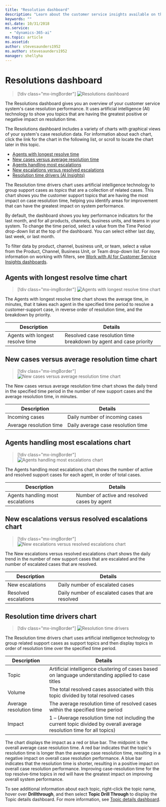 ```yaml
---
title: "Resolution dashboard​"
description: "Learn about the customer service insights available on the Resolution dashboard."
keywords: ""
ms\.date: 10/31/2018
ms.service:
  - "dynamics-365-ai"
ms.topic: article
ms.assetid: 
author: stevesaunders1952
ms.author: stevesaunders1952
manager: shellyha
---
```


# Resolutions dashboard​

> [!div class="mx-imgBorder"]
> ![Resolutions dashboard](media/ai-csi-resolutions-dash.PNG)

The Resolutions dashboard gives you an overview of your customer service system's case resolution performance. It uses artificial intelligence (AI) technology to show you topics that are having the greatest positive or negative impact on resolution time.

The Resolutions dashboard includes a variety of charts with graphical views of your system's case resolution data. For information about each chart, click the link for the chart in the following list, or scroll to locate the chart later in this topic.

* [Agents with longest resolve time](#agents-with-longest-resolve-time-chart)
* [New cases versus average resolution time](#new-cases-versus-average-resolution-time-chart)
* [Agents handling most escalations](#agents-handling-most-escalations-chart)
* [New escalations versus resolved escalations](#new-escalations-versus-resolved-escalations-chart)
* [Resolution time drivers (AI Insights)](#resolution-time-drivers-chart)

The Resolution time drivers chart uses artificial intelligence technology to group support cases as *topics* that are a collection of related cases. This chart shows you the customer support topics that are having the most impact on case resolution time, helping you identify areas for improvement that can have the greatest impact on system performance.

By default, the dashboard shows you key performance indicators for the last month, and for all products, channels, business units, and teams in your system. To change the time period, select a value from the Time Period drop-down list at the top of the dashboard. You can select either last day, last week, or last month.

To filter data by product, channel, business unit, or team, select a value from the Product, Channel, Business Unit, or Team drop-down list. For more information on working with filters, see [Work with AI for Customer Service Insights dashboards](use-dashboard-sample-data.md).

## Agents with longest resolve time chart

> [!div class="mx-imgBorder"]
> ![Agents with longest resolve time chart](media/ai-csi-longest-resolve-time.PNG)

The Agents with longest resolve time chart shows the average time, in minutes, that it takes each agent in the specified time period to resolve a customer-support case, in reverse order of resolution time, and the breakdown by priority.

Description | Details
----------- | -------
Agents with longest resolve time | Resolved case resolution time breakdown by agent and case priority

## New cases versus average resolution time chart

> [!div class="mx-imgBorder"]
> ![New cases versus average resolution time chart](media/ai-csi-incoming-vs-resolution-time.PNG)

The New cases versus average resolution time chart shows the daily trend in the specified time period in the number of new support cases and the average resolution time, in minutes.

Description | Details
----------- | -------
Incoming cases | Daily number of incoming cases
Average resolution time | Daily average case resolution time

## Agents handling most escalations chart

> [!div class="mx-imgBorder"]
> ![Agents handling most escalations chart](media/ai-csi-most-escalations.PNG)

The Agents handling most escalations chart shows the number of active and resolved support cases for each agent, in order of total cases.

Description | Details
----------- | -------
Agents handling most escalations | Number of active and resolved cases by agent

## New escalations versus resolved escalations chart

> [!div class="mx-imgBorder"]
> ![New escalations versus resolved escalations chart](media/ai-csi-new-resolved-escalations.PNG)

The New escalations versus resolved escalations chart shows the daily trend in the number of new support cases that are escalated and the number of escalated cases that are resolved.

Description | Details
----------- | -------
New escalations | Daily number of escalated cases
Resolved escalations | Daily number of escalated cases that are resolved

## Resolution time drivers chart

> [!div class="mx-imgBorder"]
> ![Resolution time drivers](media/ai-csi-resolution-drivers.PNG)

The Resolution time drivers chart uses artificial intelligence technology to group related support cases as support topics and then display topics in order of resolution time over the specified time period.

Description | Details
----------- | -------
Topic | Artificial intelligence clustering of cases based on language understanding applied to case titles
Volume | The total resolved cases associated with this topic divided by total resolved cases
Average resolution time | The average resolution time of resolved cases within the specified time period
Impact | 1 – (Average resolution time not including the current topic divided by overall average resolution time for all topics)

The chart displays the impact as a red or blue bar. The midpoint is the overall average case resolution time. A red bar indicates that the topic's resolution time is longer than the average case resolution time, resulting in a negative impact on overall case resolution performance. A blue bar indicates that the resolution time is shorter, resulting in a positive impact on overall case resolution performance. Improving case-resolution time for the top resolve-time topics in red will have the greatest impact on improving overall system performance.

To see additional information about each topic, right-click the topic name, hover over **Drillthrough**, and then select **Topic Drill Through** to display the Topic details dashboard. For more information, see [Topic details dashboard](dashboard-topic-details.md).
